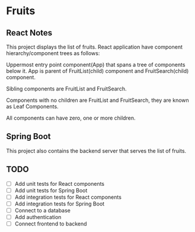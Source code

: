 # Fruits

## React Notes

This project displays the list of fruits.
React application have component hierarchy/component trees as follows:

Uppermost entry point component(App) that spans a tree of components below it.
App is parent of FruitList(child) component and FruitSearch(child) component.

Sibling components are FruitList and FruitSearch.

Components with no children are FruitList and FruitSearch, they are known as Leaf Components.

All components can have zero, one or more children.

## Spring Boot

This project also contains the backend server that serves the list of fruits.

## TODO

- [ ] Add unit tests for React components
- [ ] Add unit tests for Spring Boot
- [ ] Add integration tests for React components
- [ ] Add integration tests for Spring Boot
- [ ] Connect to a database
- [ ] Add authentication
- [ ] Connect frontend to backend
